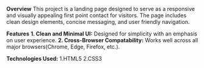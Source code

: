 **Overview**
    This project is a landing page designed to serve as a responsive and visually appealing first point contact for visitors. The page includes clean design elements, concise messaging, and user friendly navigation.

**Features**
  **1. Clean and Minimal UI:**
         Designed for simplicity with an emphasis on user experience.
  **2. Cross-Browser Compatability:**
         Works well across all major browsers(Chrome, Edge, Firefox, etc.).

**Technologies Used:**
  1.HTML5
  2.CSS3
